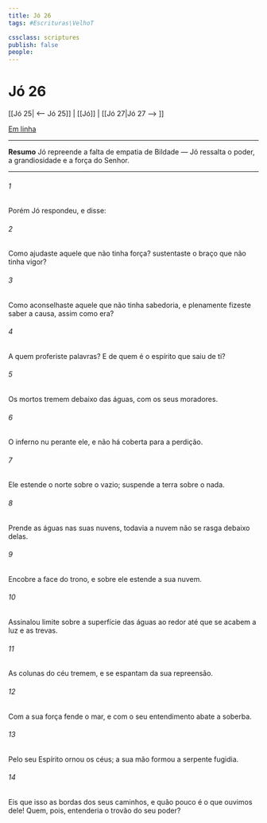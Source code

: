 ```yaml
---
title: Jó 26
tags: #Escrituras\VelhoT

cssclass: scriptures
publish: false
people:
---
```


# Jó 26
[[Jó 25| <-- Jó 25]] | [[Jó]] | [[Jó 27|Jó 27 --> ]]

[Em linha](https://churchofjesuschrist.org/study/scriptures/ot/job/26?lang=por)

---
__Resumo__
Jó repreende a falta de empatia de Bildade — Jó ressalta o poder, a grandiosidade e a força do Senhor.

---
###### 1 
Porém Jó respondeu, e disse:

###### 2 
Como ajudaste aquele que não tinha força?  sustentaste o braço que não tinha vigor?

###### 3 
Como aconselhaste aquele que não tinha sabedoria, e plenamente  fizeste saber a causa, assim como era?

###### 4 
A quem proferiste palavras? E de quem é o espírito que saiu de ti?

###### 5 
Os mortos tremem debaixo das águas, com os seus moradores.

###### 6 
O inferno  nu perante ele, e não há coberta para a perdição.

###### 7 
Ele estende o norte sobre o vazio; suspende a terra sobre o nada.

###### 8 
Prende as águas nas suas nuvens, todavia a nuvem não se rasga debaixo delas.

###### 9 
Encobre a face do  trono, e sobre ele estende a sua nuvem.

###### 10 
Assinalou limite sobre a superfície das águas ao redor  até que se acabem a luz e as trevas.

###### 11 
As colunas do céu tremem, e se espantam da sua repreensão.

###### 12 
Com a sua força fende o mar, e com o seu entendimento abate a soberba.

###### 13 
Pelo seu Espírito ornou os céus; a sua mão formou a serpente fugidia.

###### 14 
Eis que isso  as bordas dos seus caminhos, e quão pouco é o que ouvimos dele! Quem, pois, entenderia o trovão do seu poder?

